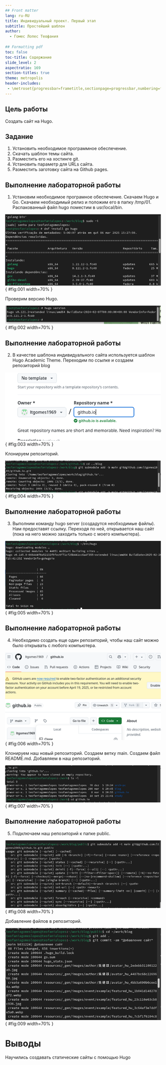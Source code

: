 ```yaml
---
## Front matter
lang: ru-RU
title: Индивидуальный проект. Первый этап
subtitle: Простейший шаблон
author:
  - Гомес Лопес Теофания

## Formatting pdf
toc: false
toc-title: Содержание
slide_level: 2
aspectratio: 169
section-titles: true
theme: metropolis
header-includes:
 - \metroset{progressbar=frametitle,sectionpage=progressbar,numbering=fraction}
---
```



## Цель работы

Создать сайт на Hugo.


## Задание

1. Установить необходимое программное обеспечение.
2. Скачать шаблон темы сайта.
3. Разместить его на хостинге git.
4. Установить параметр для URLs сайта.
5. Разместить заготовку сайта на Github pages.

## Выполнение лабораторной работы

1. Установим необходимое програмное обеспечение. Скачаем Hugo и Go. Скачаем необходимый релиз и положим его в папку /tmp/01. Распакованный файл hugo поместим в usr/local/bin.

![Установка Hugo и Go](image/1.png){ #fig:001 width=70% }

Проверим версию Hugo.

![Версия Hugo](image/2.png){ #fig:002 width=70% }

## Выполнение лабораторной работы

2. В качестве шаблона индивидуального сайта используется шаблон Hugo Academic Theme. Переходим по ссылке и создаем репозиторий blog 

![Создание репозитория blog](image/3.png){ #fig:003 width=70% }

Клонируем репозиторий.

![Клонирование репозитория](image/4.png){ #fig:004 width=70% }

## Выполнение лабораторной работы

3. Выполним команду hugo server (создадутся необходимые файлы). Нам предоставят ссылку. Переходя по ней, открывается наш сайт (пока на него можно заходить только с моего компьютера).

![Команда hugo server](image/5.png){ #fig:005 width=70% }

## Выполнение лабораторной работы

4. Необходимо создать еще один репозиторий, чтобы наш сайт можно было открывать с любого компьютера.

![Создание нового репозитория](image/6.png){ #fig:006 width=70% }

Клонируем наш новый репозиторий. Создаем ветку main. Создаем файл README.md. Добавляем в наш репозиторий. 

![Клонирование репозитория, создание ветки main, создание файла README.md](image/7.png){ #fig:007 width=70% }

## Выполнение лабораторной работы

5. Подключаем наш репозиторий к папке public. 

![Подключение репозитория к папке public](image/8.png){ #fig:008 width=70% }

Добавление файлов в репозиторий. 

![Добавление файлов в репозиторий](image/9.png){ #fig:009 width=70% }

# Выводы

Научились создавать статические сайты с помощью Hugo

